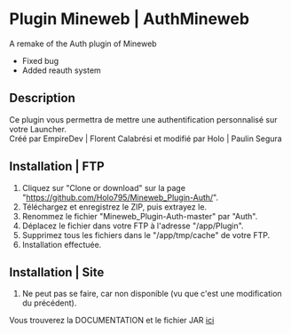 # Plugin Mineweb | AuthMineweb
A remake of the Auth plugin of Mineweb  
- Fixed bug  
- Added reauth system

## Description
Ce plugin vous permettra de mettre une authentification personnalisé sur votre Launcher.  
Créé par EmpireDev | Florent Calabrési et modifié par Holo | Paulin Segura

## Installation | FTP
1. Cliquez sur "Clone or download" sur la page "https://github.com/Holo795/Mineweb_Plugin-Auth/".
2. Téléchargez et enregistrez le ZIP, puis extrayez le.
3. Renommez le fichier "Mineweb_Plugin-Auth-master" par "Auth".
4. Déplacez le fichier dans votre FTP à l'adresse "/app/Plugin".
5. Supprimez tous les fichiers dans le "/app/tmp/cache" de votre FTP.
6. Installation effectuée.

## Installation | Site
1. Ne peut pas se faire, car non disponible (vu que c'est une modification du précédent).


Vous trouverez la DOCUMENTATION et le fichier JAR [ici](https://github.com/Holo795/Mineweb_Plugin-Auth/tree/master/Documentation)

